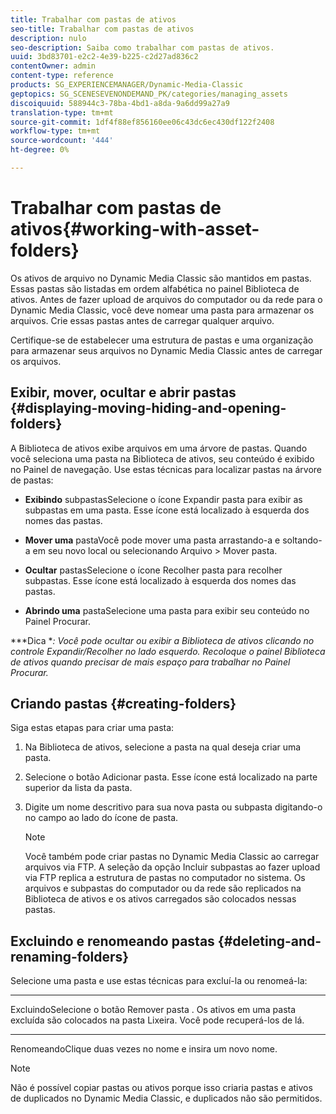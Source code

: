 ```yaml
---
title: Trabalhar com pastas de ativos
seo-title: Trabalhar com pastas de ativos
description: nulo
seo-description: Saiba como trabalhar com pastas de ativos.
uuid: 3bd83701-e2c2-4e39-b225-c2d27ad836c2
contentOwner: admin
content-type: reference
products: SG_EXPERIENCEMANAGER/Dynamic-Media-Classic
geptopics: SG_SCENESEVENONDEMAND_PK/categories/managing_assets
discoiquuid: 588944c3-78ba-4bd1-a8da-9a6dd99a27a9
translation-type: tm+mt
source-git-commit: 1df4f88ef856160ee06c43dc6ec430df122f2408
workflow-type: tm+mt
source-wordcount: '444'
ht-degree: 0%

---
```



# Trabalhar com pastas de ativos{#working-with-asset-folders}

Os ativos de arquivo no Dynamic Media Classic são mantidos em pastas. Essas pastas são listadas em ordem alfabética no painel Biblioteca de ativos. Antes de fazer upload de arquivos do computador ou da rede para o Dynamic Media Classic, você deve nomear uma pasta para armazenar os arquivos. Crie essas pastas antes de carregar qualquer arquivo.

Certifique-se de estabelecer uma estrutura de pastas e uma organização para armazenar seus arquivos no Dynamic Media Classic antes de carregar os arquivos.

## Exibir, mover, ocultar e abrir pastas {#displaying-moving-hiding-and-opening-folders}

A Biblioteca de ativos exibe arquivos em uma árvore de pastas. Quando você seleciona uma pasta na Biblioteca de ativos, seu conteúdo é exibido no Painel de navegação. Use estas técnicas para localizar pastas na árvore de pastas:

* **Exibindo**
subpastasSelecione o ícone Expandir pasta para exibir as subpastas em uma pasta. Esse ícone está localizado à esquerda dos nomes das pastas.

* **Mover uma**
pastaVocê pode mover uma pasta arrastando-a e soltando-a em seu novo local ou selecionando Arquivo > Mover pasta.

* **Ocultar**
pastasSelecione o ícone Recolher pasta para recolher subpastas. Esse ícone está localizado à esquerda dos nomes das pastas.

* **Abrindo uma**
pastaSelecione uma pasta para exibir seu conteúdo no Painel Procurar.

***Dica **: Você pode ocultar ou exibir a Biblioteca de ativos clicando no controle Expandir/Recolher no lado esquerdo. Recoloque o painel Biblioteca de ativos quando precisar de mais espaço para trabalhar no Painel Procurar.*

## Criando pastas {#creating-folders}

Siga estas etapas para criar uma pasta:

1. Na Biblioteca de ativos, selecione a pasta na qual deseja criar uma pasta.
1. Selecione o botão Adicionar pasta. Esse ícone está localizado na parte superior da lista da pasta.
1. Digite um nome descritivo para sua nova pasta ou subpasta digitando-o no campo ao lado do ícone de pasta.

   >[!NOTE]
   >
   >Você também pode criar pastas no Dynamic Media Classic ao carregar arquivos via FTP. A seleção da opção Incluir subpastas ao fazer upload via FTP replica a estrutura de pastas no computador no sistema. Os arquivos e subpastas do computador ou da rede são replicados na Biblioteca de ativos e os ativos carregados são colocados nessas pastas.

## Excluindo e renomeando pastas {#deleting-and-renaming-folders}

Selecione uma pasta e use estas técnicas para excluí-la ou renomeá-la:

* ****
ExcluindoSelecione o botão Remover pasta . Os ativos em uma pasta excluída são colocados na pasta Lixeira. Você pode recuperá-los de lá.

* ****
RenomeandoClique duas vezes no nome e insira um novo nome.

>[!NOTE]
>
>Não é possível copiar pastas ou ativos porque isso criaria pastas e ativos de duplicados no Dynamic Media Classic, e duplicados não são permitidos.
